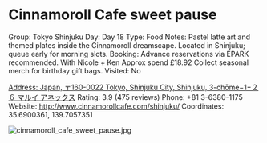 # Cinnamoroll Cafe sweet pause

Group: Tokyo Shinjuku
Day: Day 18
Type: Food
Notes: Pastel latte art and themed plates inside the Cinnamoroll dreamscape. Located in Shinjuku; queue early for morning slots. Booking: Advance reservations via EPARK recommended. With Nicole + Ken Approx spend £18.92 Collect seasonal merch for birthday gift bags.
Visited: No

[Address: Japan, 〒160-0022 Tokyo, Shinjuku City, Shinjuku, 3-chōme−1−２６ マルイ アネックス](https://maps.google.com/?cid=12163419718774346138)
Rating: 3.9 (475 reviews)
Phone: +81 3-6380-1175
Website: http://www.cinnamorollcafe.com/shinjuku/
Coordinates: 35.6900361, 139.7057351

![cinnamoroll_cafe_sweet_pause.jpg](Cinnamoroll%20Cafe%20sweet%20pause%20cinnamorollc01efdcf95c/cinnamoroll_cafe_sweet_pause.jpg)

